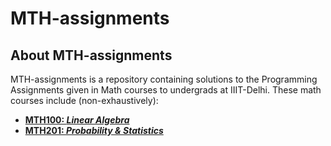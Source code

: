 # MTH-assignments

## About MTH-assignments

MTH-assignments is a repository containing solutions to the Programming Assignments given in Math courses to undergrads at IIIT-Delhi.
These math courses include (non-exhaustively):

- <b>[MTH100: *Linear Algebra*](http://techtree.iiitd.edu.in/viewDescription/filename?=MTH100)</b>
- <b>[MTH201: *Probability & Statistics*](http://techtree.iiitd.edu.in/viewDescription/filename?=MTH201)</b>

